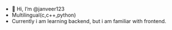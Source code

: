 - 👋 Hi, I’m @janveer123
- Multilingual(c,c++,python)
- Currently i am learning backend, but i am familiar with frontend.

<!---
janveer123/janveer123 is a ✨ special ✨ repository because its `README.md` (this file) appears on your GitHub profile.
You can click the Preview link to take a look at your changes.
--->
